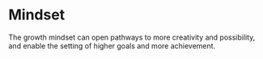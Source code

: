 # Mindset
The growth mindset can open pathways to more creativity and possibility, and enable the setting of higher goals and more achievement.
